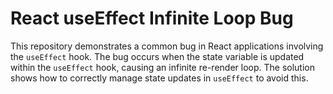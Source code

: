 # React useEffect Infinite Loop Bug

This repository demonstrates a common bug in React applications involving the `useEffect` hook.  The bug occurs when the state variable is updated within the `useEffect` hook, causing an infinite re-render loop. The solution shows how to correctly manage state updates in `useEffect` to avoid this.